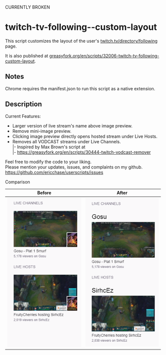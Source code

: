 CURRENTLY BROKEN

# twitch-tv-following--custom-layout
This script customizes the layout of the user's [twitch.tv/directory/following](https://www.twitch.tv/directory/following) page.

It is also published at [greasyfork.org/en/scripts/32006-twitch-tv-following-custom-layout](https://greasyfork.org/en/scripts/32006-twitch-tv-following-custom-layout).

Notes
-----
Chrome requires the manifest.json to run this script as a native extension.

Description
-----------
Current Features:
* Larger version of live stream's name above image preview.
* Remove mini-image preview.
* Clicking image preview directly opens hosted stream under Live Hosts.
* Removes all VODCAST streams under Live Channels.<br>
  |- Inspired by Max Brown's script at<br>
  |- https://greasyfork.org/en/scripts/30444-twitch-vodcast-remover

Feel free to modify the code to your liking.<br>
Please mention your updates, issues, and complaints on my github.<br>
https://github.com/ericchase/userscripts/issues

Comparison

|Before                   |After                  |
|------                   |-----                  |
|![before](img/before.png)|![after](img/after.png)|
